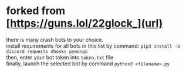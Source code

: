 # forked from [https://guns.lol/22glock_](url)
there is many crash bots to your choice.\
install requirements for all bots in this list by command: `pip3 install -U discord requests dhooks pymongo`\
then, enter your bot token into `token.txt` file\
finally, launch the selected bot by command `python3 <filename>.py`




